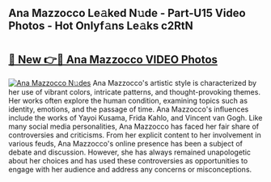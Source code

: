 ## Ana Mazzocco Le𝚊ked N𝚞de - Part-U15 Video Photos - Hot Onlyf𝚊ns Le𝚊ks c2RtN

# <h2><a href="http://ab43985.deff.icu/?id=Ana+Mazzocco">🔗 New 👉🔴 Ana Mazzocco VIDEO Photos</a></h2>

[![Ana Mazzocco N𝚞des](https://i.imgur.com/rIISA9y.gif)](http://ab43985.deff.icu/?id=Ana+Mazzocco)
Ana Mazzocco's artistic style is characterized by her use of vibrant colors, intricate patterns, and thought-provoking themes. Her works often explore the human condition, examining topics such as identity, emotions, and the passage of time. Ana Mazzocco's influences include the works of Yayoi Kusama, Frida Kahlo, and Vincent van Gogh. Like many social media personalities, Ana Mazzocco has faced her fair share of controversies and criticisms. From her explicit content to her involvement in various feuds, Ana Mazzocco's online presence has been a subject of debate and discussion. However, she has always remained unapologetic about her choices and has used these controversies as opportunities to engage with her audience and address any concerns or misconceptions.
